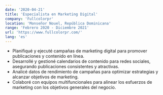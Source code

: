 ```yaml
---
date: '2020-04-21'
title: 'Especialista en Marketing Digital'
company: 'Fullcolorpr'
location: 'Monseñor Nouel, República Dominicana'
range: 'Febrero 2020 - Diciembre 2021'
url: 'https://www.fullcolorpr.com/'
lang: 'es'
---
```


- Planifiqué y ejecuté campañas de marketing digital para promover publicaciones y contenido en línea.
- Desarrollé y gestioné calendarios de contenido para redes sociales, asegurando publicaciones consistentes y atractivas.
- Analicé datos de rendimiento de campañas para optimizar estrategias y alcanzar objetivos de marketing.
- Colaboré con equipos multifuncionales para alinear los esfuerzos de marketing con los objetivos generales del negocio.
